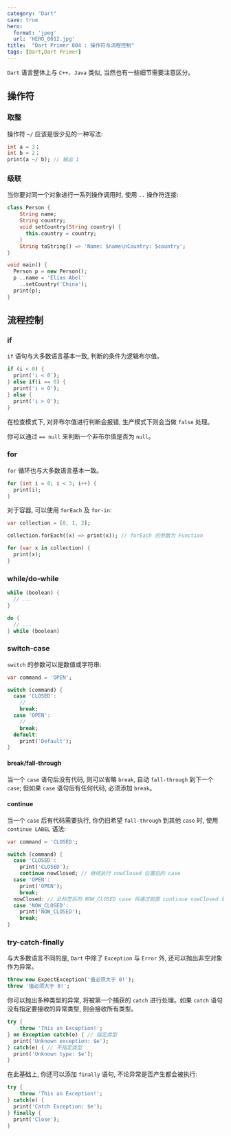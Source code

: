 ```yaml
---
category: "Dart"
cave: true
hero:
  format: 'jpeg'
  url: 'HERO_0012.jpg'
title:  "Dart Primer 004 : 操作符与流程控制"
tags: [Dart,Dart Primer]
---
```

`Dart` 语言整体上与 `C++`、`Java` 类似, 当然也有一些细节需要注意区分。

## 操作符

### 取整

操作符 `~/` 应该是很少见的一种写法:

```dart
int a = 3；
int b = 2；
print(a ~/ b); // 输出 1
```

### 级联

当你要对同一个对象进行一系列操作调用时, 使用 `..` 操作符连接:

```dart
class Person {
    String name;
    String country;
    void setCountry(String country) {
      this.country = country;
    }
    String toString() => 'Name: $name\nCountry: $country';
}

void main() {
  Person p = new Person();
  p ..name = 'Elias Abel'
    ..setCountry('China');
  print(p);
}
```

## 流程控制

### if

`if` 语句与大多数语言基本一致, 判断的条件为逻辑布尔值。

```dart
if (i < 0) {
  print('i < 0');
} else if(i == 0) {
  print('i = 0');
} else {
  print('i > 0');
}
```

在检查模式下, 对非布尔值进行判断会报错, 生产模式下则会当做 `false` 处理。

你可以通过 `== null` 来判断一个非布尔值是否为 `null`。

### for

`for` 循环也与大多数语言基本一致。

```dart
for (int i = 0; i < 3; i++) {
  print(i);
}
```

对于容器, 可以使用 `forEach` 及 `for-in`:

```dart
var collection = [0, 1, 2];

collection.forEach((x) => print(x)); // forEach 的参数为 Function

for (var x in collection) {
  print(x);
}
```

### while/do-while

```dart
while (boolean) {
  // ...
}

do {
  // ...
} while (boolean)
```

### switch-case

`switch` 的参数可以是数值或字符串:

```dart
var command = 'OPEN';

switch (command) {
  case 'CLOSED':
    // ...
    break;
  case 'OPEN':
    // ...
    break;
  default:
    print('Default');
}
```

#### break/fall-through

当一个 `case` 语句后没有代码, 则可以省略 `break`, 自动 `fall-through` 到下一个 `case`; 但如果 `case` 语句后有任何代码, 必须添加 `break`。

#### continue

当一个 `case` 后有代码需要执行, 你仍旧希望 `fall-through` 到其他 `case` 时, 使用 `continue LABEL` 语法:

```dart
var command = 'CLOSED';

switch (command) {
  case 'CLOSED':
    print('CLOSED');
    continue nowClosed; // 继续执行 nowClosed 位置后的 case
  case 'OPEN':
    print('OPEN');
    break;
  nowClosed: // 此标签后的 NOW_CLOSED case 将通过前面 continue nowClosed 继续执行
  case 'NOW_CLOSED':
    print('NOW_CLOSED');
    break;
}
```

### try-catch-finally

与大多数语言不同的是, `Dart` 中除了 `Exception` 与 `Error` 外, 还可以抛出非空对象作为异常。

```dart
throw new ExpectException('值必须大于 0!');
throw '值必须大于 0!';
```

你可以抛出多种类型的异常, 将被第一个捕获的 `catch` 进行处理。如果 `catch` 语句没有指定要接收的异常类型, 则会接收所有类型。

```dart
try {
    throw 'This an Exception!';
} on Exception catch(e) { // 指定类型
  print('Unknown exception: $e');
} catch(e) { // 不指定类型
  print('Unknown type: $e');
}
```

在此基础上, 你还可以添加 `finally` 语句, 不论异常是否产生都会被执行:

```dart
try {
    throw 'This an Exception!';
} catch(e) {
  print('Catch Exception: $e');
} finally {
  print('Close');
}
```
